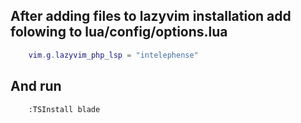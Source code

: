 ## After adding files to lazyvim installation add folowing to lua/config/options.lua

```lua
	vim.g.lazyvim_php_lsp = "intelephense"
```
## And run
```
	:TSInstall blade
```